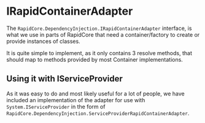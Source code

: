 # IRapidContainerAdapter

The `RapidCore.DependencyInjection.IRapidContainerAdapter` interface, is what we use in parts of RapidCore that need a container/factory to create or provide instances of classes.

It is quite simple to implement, as it only contains 3 resolve methods, that should map to methods provided by most Container implementations.

## Using it with IServiceProvider

As it was easy to do and most likely useful for a lot of people, we have included an implementation of the adapter for use with `System.IServiceProvider` in the form of `RapidCore.DependencyInjection.ServiceProviderRapidContainerAdapter`.
